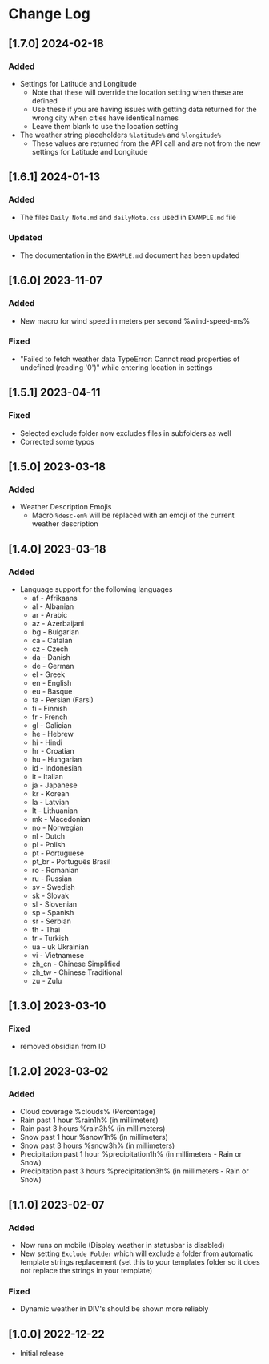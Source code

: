 # Change Log
<!--
### Added
### Changed
### Deprecated
### Removed
### Fixed
### Security
### Updated
-->

<!-- ## [v-inc] ${YEAR4}-${MONTHNUMBER}-${DATE} -->
## [1.7.0] 2024-02-18
### Added
- Settings for Latitude and Longitude
  - Note that these will override the location setting when these are defined
  - Use these if you are having issues with getting data returned for the wrong city when cities have identical names
  - Leave them blank to use the location setting
- The weather string placeholders `%latitude%` and `%longitude%`
  - These values are returned from the API call and are not from the new settings for Latitude and Longitude

## [1.6.1] 2024-01-13
### Added
- The files `Daily Note.md` and `dailyNote.css` used in `EXAMPLE.md` file
### Updated
- The documentation in the `EXAMPLE.md` document has been updated

## [1.6.0] 2023-11-07
### Added
- New macro for wind speed in meters per second %wind-speed-ms%
### Fixed
- "Failed to fetch weather data TypeError: Cannot read properties of undefined (reading '0')" while entering location in settings 

## [1.5.1] 2023-04-11
### Fixed
- Selected exclude folder now excludes files in subfolders as well
- Corrected some typos

## [1.5.0] 2023-03-18
### Added
- Weather Description Emojis
  - Macro `%desc-em%` will be replaced with an emoji of the current weather description

## [1.4.0] 2023-03-18
### Added
- Language support for the following languages
  - af - Afrikaans
  - al - Albanian
  - ar - Arabic
  - az - Azerbaijani
  - bg - Bulgarian
  - ca - Catalan
  - cz - Czech
  - da - Danish
  - de - German
  - el - Greek
  - en - English
  - eu - Basque
  - fa - Persian (Farsi)
  - fi - Finnish
  - fr - French
  - gl - Galician
  - he - Hebrew
  - hi - Hindi
  - hr - Croatian
  - hu - Hungarian
  - id - Indonesian
  - it - Italian
  - ja - Japanese
  - kr - Korean
  - la - Latvian
  - lt - Lithuanian
  - mk - Macedonian
  - no - Norwegian
  - nl - Dutch
  - pl - Polish
  - pt - Portuguese
  - pt_br - Português Brasil
  - ro - Romanian
  - ru - Russian
  - sv - Swedish
  - sk - Slovak
  - sl - Slovenian
  - sp - Spanish
  - sr - Serbian
  - th - Thai
  - tr - Turkish
  - ua - uk Ukrainian
  - vi - Vietnamese
  - zh_cn - Chinese Simplified
  - zh_tw - Chinese Traditional
  - zu - Zulu

## [1.3.0] 2023-03-10
### Fixed
- removed obsidian from ID

## [1.2.0] 2023-03-02
### Added
- Cloud coverage %clouds% (Percentage)
- Rain past 1 hour %rain1h% (in millimeters)
- Rain past 3 hours %rain3h% (in millimeters)
- Snow past 1 hour %snow1h% (in millimeters)
- Snow past 3 hours %snow3h% (in millimeters)
- Precipitation past 1 hour %precipitation1h% (in millimeters - Rain or Snow)
- Precipitation past 3 hours %precipitation3h% (in millimeters - Rain or Snow)

## [1.1.0] 2023-02-07
### Added
- Now runs on mobile (Display weather in statusbar is disabled)
- New setting `Exclude Folder` which will exclude a folder from automatic template strings replacement (set this to your templates folder so it does not replace the strings in your template)

### Fixed
- Dynamic weather in DIV's should be shown more reliably

## [1.0.0] 2022-12-22
- Initial release
